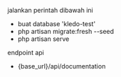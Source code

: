 jalankan perintah dibawah ini

- buat database 'kledo-test'
- php artisan migrate:fresh --seed
- php artisan serve

endpoint api
- {base_url}/api/documentation
